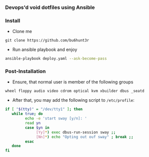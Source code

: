 ### Devops'd void dotfiles using Ansible

### Install

- Clone me
```
git clone https://github.com/bu6hunt3r
```
- Run ansible playbook and enjoy

```bash
ansible-playbook deploy.yaml --ask-become-pass
```

### Post-Installation

- Ensure, that normal user is member of the following groups
```
wheel floppy audio video cdrom optical kvm xbuilder dbus _seatd
```

- After that, you may add the following script to `/etc/profile`:
```bash
if [ "$(tty)" = "/dev/tty1" ]; then
   while true; do
         echo -e 'start sway [y/n]: '
         read yn
         case $yn in
              [Yy]*) exec dbus-run-session sway ;;
              [Nn]*) echo "Opting out ouf sway" ; break ;;
         esac
   done
fi
```